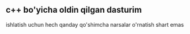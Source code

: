 ## c++ bo'yicha oldin qilgan dasturim
ishlatish uchun hech qanday qo'shimcha narsalar o'rnatish shart emas

